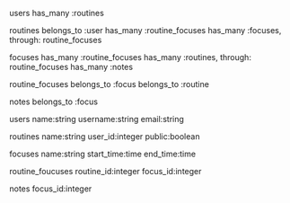 users
has_many :routines

routines
belongs_to :user
has_many :routine_focuses
has_many :focuses, through: routine_focuses

focuses
has_many :routine_focuses
has_many :routines, through: routine_focuses
has_many :notes

routine_focuses
belongs_to :focus
belongs_to :routine

notes
belongs_to :focus



users
name:string
username:string
email:string

routines
name:string
user_id:integer
public:boolean

focuses
name:string
start_time:time
end_time:time

routine_foucuses
routine_id:integer
focus_id:integer


notes
focus_id:integer